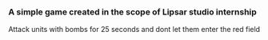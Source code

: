 ### A simple game created in the scope of Lipsar studio internship

Attack units with bombs for 25 seconds and dont let them enter the red field

